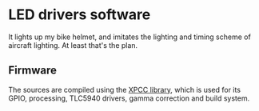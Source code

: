LED drivers software
====================

It lights up my bike helmet, and imitates the lighting and timing scheme of
aircraft lighting.
At least that's the plan.


Firmware
--------

The sources are compiled using the [XPCC library][xpcc], which is used for its
GPIO, processing, TLC5940 drivers, gamma correction and build system.

[xpcc]: http://xpcc.kreatives-chaos.com/